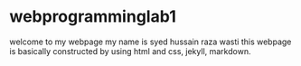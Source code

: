 # webprogramminglab1

welcome to my webpage
my name is syed hussain raza wasti
this webpage is basically constructed by using html and css, jekyll, markdown.
